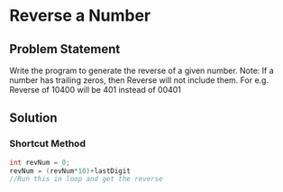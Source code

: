 # Reverse a Number
## Problem Statement
Write the program to generate the reverse of a given number.
Note: If a number has trailing zeros, then Reverse will not include them.
For e.g.
    Reverse of 10400 will be 401 instead of 00401

## Solution
### Shortcut Method
```cpp
int revNum = 0;
revNum = (revNum*10)+lastDigit 
//Run this in loop and get the reverse
```